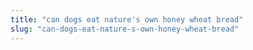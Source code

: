 ```yaml
---
title: "can dogs eat nature's own honey wheat bread"
slug: "can-dogs-eat-nature-s-own-honey-wheat-bread"
---
```


